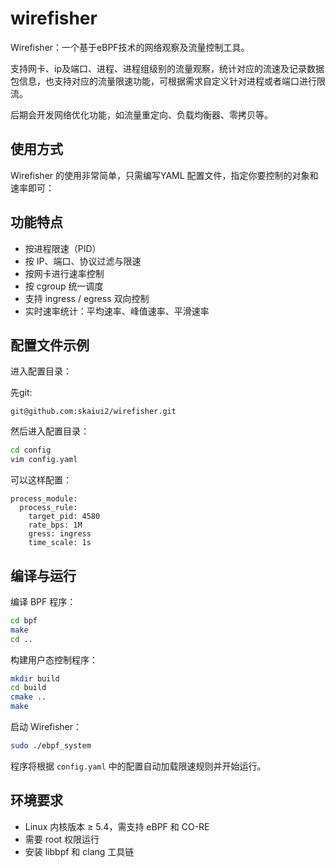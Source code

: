 # wirefisher
Wirefisher：一个基于eBPF技术的网络观察及流量控制工具。

支持网卡、ip及端口、进程、进程组级别的流量观察，统计对应的流速及记录数据包信息，也支持对应的流量限速功能，可根据需求自定义针对进程或者端口进行限流。

后期会开发网络优化功能，如流量重定向、负载均衡器、零拷贝等。

## 使用方式

Wirefisher 的使用非常简单，只需编写YAML 配置文件，指定你要控制的对象和速率即可：

## 功能特点

- 按进程限速（PID）
- 按 IP、端口、协议过滤与限速
- 按网卡进行速率控制
- 按 cgroup 统一调度
- 支持 ingress / egress 双向控制
- 实时速率统计：平均速率、峰值速率、平滑速率

## 配置文件示例

进入配置目录：

先git:

```
git@github.com:skaiui2/wirefisher.git
```

然后进入配置目录：

```bash
cd config
vim config.yaml
```

可以这样配置：

```
process_module:
  process_rule:
    target_pid: 4580
    rate_bps: 1M
    gress: ingress
    time_scale: 1s
```



## 编译与运行

编译 BPF 程序：

```bash
cd bpf
make
cd ..
```

构建用户态控制程序：

```bash
mkdir build
cd build
cmake ..
make
```

启动 Wirefisher：

```bash
sudo ./ebpf_system
```

程序将根据 `config.yaml` 中的配置自动加载限速规则并开始运行。

## 环境要求

- Linux 内核版本 ≥ 5.4，需支持 eBPF 和 CO-RE
- 需要 root 权限运行
- 安装 libbpf 和 clang 工具链

